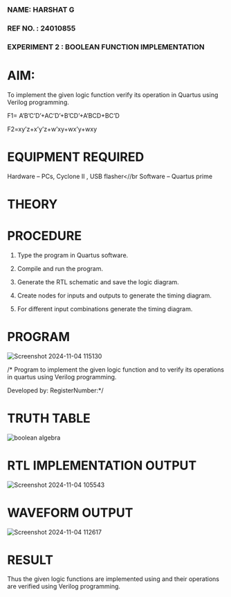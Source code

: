 ### NAME: HARSHAT G 
### REF NO. : 24010855
### EXPERIMENT 2 : BOOLEAN FUNCTION IMPLEMENTATION 


# AIM:

To implement the given logic function verify its operation in Quartus using Verilog programming.

F1= A’B’C’D’+AC’D’+B’CD’+A’BCD+BC’D 

F2=xy’z+x’y’z+w’xy+wx’y+wxy

# EQUIPMENT REQUIRED

Hardware – PCs, Cyclone II , USB flasher<//br
Software – Quartus prime

# THEORY


# PROCEDURE

1.	Type the program in Quartus software.

2.	Compile and run the program.

3.	Generate the RTL schematic and save the logic diagram.

4.	Create nodes for inputs and outputs to generate the timing diagram.

5.	For different input combinations generate the timing diagram.


# PROGRAM 

![Screenshot 2024-11-04 115130](https://github.com/user-attachments/assets/bb42d479-0b70-4a73-af59-c3e7cd1d88ad)

/* Program to implement the given logic function and to verify its operations in quartus using Verilog programming. 

Developed by: RegisterNumber:*/

# TRUTH TABLE

![boolean algebra](https://github.com/user-attachments/assets/ba0d2226-f268-4f19-8ad3-3f706ff1b9b8)


# RTL IMPLEMENTATION OUTPUT

![Screenshot 2024-11-04 105543](https://github.com/user-attachments/assets/2016459a-ef93-487a-8a4b-bbdf6ccaab8b)


# WAVEFORM OUTPUT

![Screenshot 2024-11-04 112617](https://github.com/user-attachments/assets/f3006c85-12a1-4d8a-aeb0-e599b589222c)

# RESULT

Thus the given logic functions are implemented using and their operations are verified using Verilog programming.

